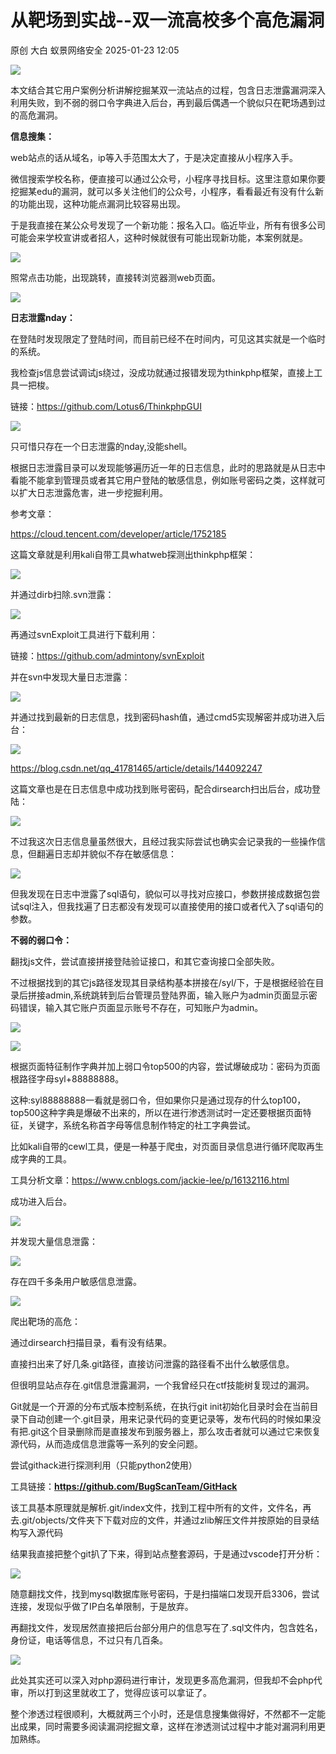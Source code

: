 #  从靶场到实战--双一流高校多个高危漏洞   
原创 大白  蚁景网络安全   2025-01-23 12:05  
  
![](https://mmbiz.qpic.cn/mmbiz_gif/5znJiaZxqldyq3SBEPw0n6hCXNk6PmR3gyPFJDUCibH91GiaAHHKiaCpcsfnQJ2oImQunzubgDtpxzxNHONU88CypA/640?wx_fmt=gif&from=appmsg "")  
  
本文结合其它用户案例分析讲解挖掘某双一流站点的过程，包含日志泄露漏洞深入利用失败，到不弱的弱口令字典进入后台，再到最后偶遇一个貌似只在靶场遇到过的高危漏洞。  
  
**信息搜集：**  
  
web站点的话从域名，ip等入手范围太大了，于是决定直接从小程序入手。  
  
微信搜索学校名称，便直接可以通过公众号，小程序寻找目标。这里注意如果你要挖掘某edu的漏洞，就可以多关注他们的公众号，小程序，看看最近有没有什么新的功能出现，这种功能点漏洞比较容易出现。  
  
于是我直接在某公众号发现了一个新功能：报名入口。临近毕业，所有有很多公司可能会来学校宣讲或者招人，这种时候就很有可能出现新功能，本案例就是。  
  
![](https://mmbiz.qpic.cn/mmbiz_jpg/5znJiaZxqldzxsUzPDqXoK67WC0ibIM9r6NqIoPcL2qFQgr53p05rXiaNvic0VVy8h8OyklCH4uR2LHvKduRMeng0Q/640?wx_fmt=jpeg&from=appmsg "")  
  
照常点击功能，出现跳转，直接转浏览器测web页面。  
  
![](https://mmbiz.qpic.cn/mmbiz_jpg/5znJiaZxqldzxsUzPDqXoK67WC0ibIM9r6mGs8aIlwHmW44pNB6Gic20qOIZDx39so5fSNzVHIqhPRKQrHactfYEQ/640?wx_fmt=jpeg&from=appmsg "")  
  
**日志泄露nday：**  
  
在登陆时发现限定了登陆时间，而目前已经不在时间内，可见这其实就是一个临时的系统。  
  
我检查js信息尝试调试js绕过，没成功就通过报错发现为thinkphp框架，直接上工具一把梭。  
  
链接：https://github.com/Lotus6/ThinkphpGUI  
  
![](https://mmbiz.qpic.cn/mmbiz_jpg/5znJiaZxqldzxsUzPDqXoK67WC0ibIM9r6pCKJ11dHfuuOB5UhHEb6E15kUIia17g00LXrYf3mM109YY4s9j827sQ/640?wx_fmt=jpeg&from=appmsg "")  
  
只可惜只存在一个日志泄露的nday,没能shell。  
  
根据日志泄露目录可以发现能够遍历近一年的日志信息，此时的思路就是从日志中看能不能拿到管理员或者其它用户登陆的敏感信息，例如账号密码之类，这样就可以扩大日志泄露危害，进一步挖掘利用。  
  
参考文章：  
  
https://cloud.tencent.com/developer/article/1752185  
  
这篇文章就是利用kali自带工具whatweb探测出thinkphp框架：  
  
![](https://mmbiz.qpic.cn/mmbiz_jpg/5znJiaZxqldzxsUzPDqXoK67WC0ibIM9r6PNqBZ3G1ficv2AsoSSibZhuCeWrQibBiccdyTZIxyf5YQECiaEWsFicoUFHQ/640?wx_fmt=jpeg&from=appmsg "")  
  
并通过dirb扫除.svn泄露：  
  
![](https://mmbiz.qpic.cn/mmbiz_jpg/5znJiaZxqldzxsUzPDqXoK67WC0ibIM9r61Vtyd7ochqR6YPW9UGFDbBSfbOK93TuUc4hQrpxKfnvzrYBvib2qB7A/640?wx_fmt=jpeg&from=appmsg "")  
  
再通过svnExploit工具进行下载利用：  
  
链接：https://github.com/admintony/svnExploit  
  
并在svn中发现大量日志泄露：  
  
![](https://mmbiz.qpic.cn/mmbiz_jpg/5znJiaZxqldzxsUzPDqXoK67WC0ibIM9r64ImxdrCaiboYyianqpQml9IXJzR9APibm72NGcEQWDDibIQIVpEwMice2WQ/640?wx_fmt=jpeg "")  
  
并通过找到最新的日志信息，找到密码hash值，通过cmd5实现解密并成功进入后台：  
  
![](https://mmbiz.qpic.cn/mmbiz_jpg/5znJiaZxqldzxsUzPDqXoK67WC0ibIM9r6acGsxiaIS077Q6h53Nxp0picoaqfHdBekZcPejfRDD4CY2RgRRn1J6uA/640?wx_fmt=jpeg&from=appmsg "")  
  
https://blog.csdn.net/qq_41781465/article/details/144092247  
  
这篇文章也是在日志信息中成功找到账号密码，配合dirsearch扫出后台，成功登陆：  
  
![](https://mmbiz.qpic.cn/mmbiz_jpg/5znJiaZxqldzxsUzPDqXoK67WC0ibIM9r6FNYcB6xek2PH2G0LMwx849lvyMUDQZVGicTbjRoOdTvy7zbgKoKoe5A/640?wx_fmt=jpeg "")  
  
不过我这次日志信息量虽然很大，且经过我实际尝试也确实会记录我的一些操作信息，但翻遍日志却并貌似不存在敏感信息：  
  
![](https://mmbiz.qpic.cn/mmbiz_jpg/5znJiaZxqldzxsUzPDqXoK67WC0ibIM9r6WZQVVd7qWMBxpq41tI95CXhM8sibWAXS3iaVZupB7bNbSneUhGicDjBog/640?wx_fmt=jpeg&from=appmsg "")  
  
但我发现在日志中泄露了sql语句，貌似可以寻找对应接口，参数拼接成数据包尝试sql注入，但我找遍了日志都没有发现可以直接使用的接口或者代入了sql语句的参数。  
  
**不弱的弱口令：**  
  
翻找js文件，尝试直接拼接登陆验证接口，和其它查询接口全部失败。  
  
不过根据找到的其它js路径发现其目录结构基本拼接在/syl/下，于是根据经验在目录后拼接admin,系统跳转到后台管理员登陆界面，输入账户为admin页面显示密码错误，输入其它账户页面显示账号不存在，可知账户为admin。  
  
![](https://mmbiz.qpic.cn/mmbiz_jpg/5znJiaZxqldzxsUzPDqXoK67WC0ibIM9r6DbYZibicDSmjnsicjXgEqXMmVvMNnI7ficKJ2YPhvxE8icfe5Z5R6aj4SWg/640?wx_fmt=jpeg&from=appmsg "")  
  
![](https://mmbiz.qpic.cn/mmbiz_jpg/5znJiaZxqldzxsUzPDqXoK67WC0ibIM9r6yKrrbyib1f5w7UEia9GyCSicA3icfVzTh6mXjGCtBC7GuDwrNZia6awW0Ew/640?wx_fmt=jpeg&from=appmsg "")  
  
根据页面特征制作字典并加上弱口令top500的内容，尝试爆破成功：密码为页面根路径字母syl+88888888。  
  
这种:syl88888888一看就是弱口令，但如果你只是通过现存的什么top100，top500这种字典是爆破不出来的，所以在进行渗透测试时一定还要根据页面特征，关键字，系统名称首字母等信息制作特定的社工字典尝试。  
  
比如kali自带的cewl工具，便是一种基于爬虫，对页面目录信息进行循环爬取再生成字典的工具。  
  
工具分析文章：https://www.cnblogs.com/jackie-lee/p/16132116.html  
  
成功进入后台。  
  
![](https://mmbiz.qpic.cn/mmbiz_jpg/5znJiaZxqldzxsUzPDqXoK67WC0ibIM9r6Soehvxa3dlsibuIjdEbokaWkbVRh8GtzhNUVAouDPBiakJ2u1NEQGOFw/640?wx_fmt=jpeg&from=appmsg "")  
  
并发现大量信息泄露：  
  
![](https://mmbiz.qpic.cn/mmbiz_jpg/5znJiaZxqldzxsUzPDqXoK67WC0ibIM9r6TpslV33NjERTOQiaOXzqThibKX3oSmx56kh09ETmzYoBPTk5ib84Zhgtg/640?wx_fmt=jpeg&from=appmsg "")  
  
存在四千多条用户敏感信息泄露。  
  
![](https://mmbiz.qpic.cn/mmbiz_jpg/5znJiaZxqldzxsUzPDqXoK67WC0ibIM9r6r7AOHOxKwicOvFJfg8Ca9uePE4qM0EsUllK1N0Yyyy8S5mQevFLzmOQ/640?wx_fmt=jpeg&from=appmsg "")  
  
爬出靶场的高危：  
  
通过dirsearch扫描目录，看有没有结果。  
  
直接扫出来了好几条.git路径，直接访问泄露的路径看不出什么敏感信息。  
  
但很明显站点存在.git信息泄露漏洞，一个我曾经只在ctf技能树复现过的漏洞。  
  
Git就是一个开源的分布式版本控制系统，在执行git init初始化目录时会在当前目录下自动创建一个.git目录，用来记录代码的变更记录等，发布代码的时候如果没有把.git这个目录删除而是直接发布到服务器上，那么攻击者就可以通过它来恢复源代码，从而造成信息泄露等一系列的安全问题。  
  
尝试githack进行探测利用（只能python2使用）  
  
工具链接：**https://github.com/BugScanTeam/GitHack**  
  
该工具基本原理就是解析.git/index文件，找到工程中所有的文件，文件名，再去.git/objects/文件夹下下载对应的文件，并通过zlib解压文件并按原始的目录结构写入源代码  
  
结果我直接把整个git扒了下来，得到站点整套源码，于是通过vscode打开分析：  
  
![](https://mmbiz.qpic.cn/mmbiz_jpg/5znJiaZxqldzxsUzPDqXoK67WC0ibIM9r68PZhPYaCCWaKHcRjFCdjP7u1hFMEicichZw6aa96L3icaRw0qBibGddEEA/640?wx_fmt=jpeg&from=appmsg "")  
  
随意翻找文件，找到mysql数据库账号密码，于是扫描端口发现开启3306，尝试连接，发现似乎做了IP白名单限制，于是放弃。  
  
再翻找文件，发现居然直接把后台部分用户的信息写在了.sql文件内，包含姓名，身份证，电话等信息，不过只有几百条。  
  
![](https://mmbiz.qpic.cn/mmbiz_jpg/5znJiaZxqldzxsUzPDqXoK67WC0ibIM9r6sJggVOXMSjjWrShBODHooiaP3JFx0FlhHLfiammRkvF0MJfJ5eSp8VJw/640?wx_fmt=jpeg&from=appmsg "")  
  
此处其实还可以深入对php源码进行审计，发现更多高危漏洞，但我却不会php代审，所以打到这里就收工了，觉得应该可以拿证了。  
  
整个渗透过程很顺利，大概就两三个小时，还是信息搜集做得好，不然都不一定能出成果，同时需要多阅读漏洞挖掘文章，这样在渗透测试过程中才能对漏洞利用更加熟练。  
  
[](https://mp.weixin.qq.com/s?__biz=MzkxNTIwNTkyNg==&mid=2247549615&idx=1&sn=5de0fec4a85adc4c45c6864eec2c5c56&scene=21#wechat_redirect)  
  
  
